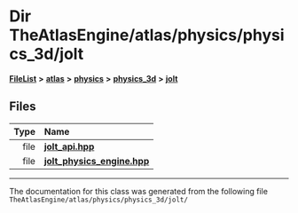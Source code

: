 

# Dir TheAtlasEngine/atlas/physics/physics\_3d/jolt



[**FileList**](files.md) **>** [**atlas**](dir_1e6ffef027cfcf7ded3287660b505c9f.md) **>** [**physics**](dir_40e4880a491f87475db52b6f14fdb765.md) **>** [**physics\_3d**](dir_ab5034a21b7aebf79f76e5e8638ac885.md) **>** [**jolt**](dir_3d876be8cd66de39c1e103aa97223d9b.md)












## Files

| Type | Name |
| ---: | :--- |
| file | [**jolt\_api.hpp**](physics__3d_2jolt_2jolt__api_8hpp.md) <br> |
| file | [**jolt\_physics\_engine.hpp**](jolt__physics__engine_8hpp.md) <br> |



























































------------------------------
The documentation for this class was generated from the following file `TheAtlasEngine/atlas/physics/physics_3d/jolt/`

